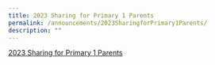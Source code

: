 ```yaml
---
title: 2023 Sharing for Primary 1 Parents
permalink: /announcements/2023SharingforPrimary1Parents/
description: ""
---
```

[2023 Sharing for Primary 1 Parents](/files/2023%20Semester%201/2023%20Sharing%20for%20Primary%201%20Parents.pdf)